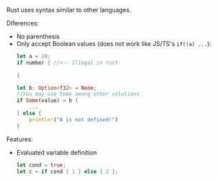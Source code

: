 Rust uses syntax similar to other languages.

Diferences: 
- No parenthesis
- Only accept Boolean values (does not work like JS/TS's ``if(!a) ...``):
	```rust
	let a = 10;
	if number { //<-- Illegal in rust
		
	}

	let b: Option<f32> = None;
	//You may use Some among other solutions
	if Some(value) = b {
		...
	} else {
		println!("A is not defined!")
	}
	```

Features: 
- Evaluated variable definition
	```rust
	let cond = true;
	let c = if cond { 1 } else { 2 };
	```


